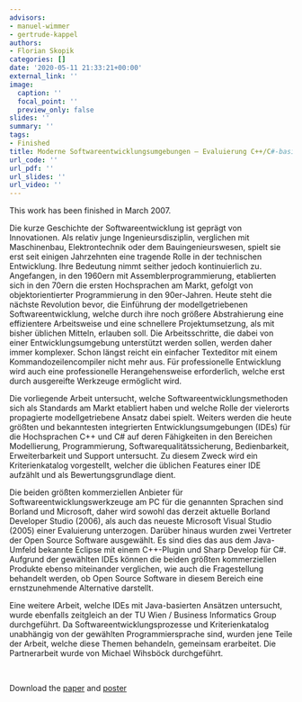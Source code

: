 ```yaml
---
advisors:
- manuel-wimmer
- gertrude-kappel
authors:
- Florian Skopik
categories: []
date: '2020-05-11 21:33:21+00:00'
external_link: ''
image:
  caption: ''
  focal_point: ''
  preview_only: false
slides: ''
summary: ''
tags:
- Finished
title: Moderne Softwareentwicklungsumgebungen – Evaluierung C++/C#-basierter Ansätze
url_code: ''
url_pdf: ''
url_slides: ''
url_video: ''
---
```


This work has been finished in March 2007.

Die kurze Geschichte der Softwareentwicklung ist geprägt von Innovationen. Als relativ junge Ingenieursdisziplin, verglichen mit Maschinenbau, Elektrontechnik oder dem Bauingenieurswesen, spielt sie erst seit einigen Jahrzehnten eine tragende Rolle in der technischen Entwicklung. Ihre Bedeutung nimmt seither jedoch kontinuierlich zu. Angefangen, in den 1960ern mit Assemblerprogrammierung, etablierten sich in den 70ern die ersten Hochsprachen am Markt, gefolgt von objektorientierter Programmierung in den 90er-Jahren. Heute steht die nächste Revolution bevor, die Einführung der modellgetriebenen Softwareentwicklung, welche durch ihre noch größere Abstrahierung eine effizientere Arbeitsweise und eine schnellere Projektumsetzung, als mit bisher üblichen Mitteln, erlauben soll. Die Arbeitsschritte, die dabei von einer Entwicklungsumgebung unterstützt werden sollen, werden daher immer komplexer. Schon längst reicht ein einfacher Texteditor mit einem Kommandozeilencompiler nicht mehr aus. Für professionelle Entwicklung wird auch eine professionelle Herangehensweise erforderlich, welche erst durch ausgereifte Werkzeuge ermöglicht wird.

Die vorliegende Arbeit untersucht, welche Softwareentwicklungsmethoden sich als Standards am Markt etabliert haben und welche Rolle der vielerorts propagierte modellgetriebene Ansatz dabei spielt. Weiters werden die heute größten und bekanntesten integrierten Entwicklungsumgebungen (IDEs) für die Hochsprachen C++ und C\# auf deren Fähigkeiten in den Bereichen Modellierung, Programmierung, Softwarequalitätssicherung, Bedienbarkeit, Erweiterbarkeit und Support untersucht. Zu diesem Zweck wird ein Kriterienkatalog vorgestellt, welcher die üblichen Features einer IDE aufzählt und als Bewertungsgrundlage dient.

Die beiden größten kommerziellen Anbieter für Softwareentwicklungswerkzeuge am PC für die genannten Sprachen sind Borland und Microsoft, daher wird sowohl das derzeit aktuelle Borland Developer Studio (2006), als auch das neueste Microsoft Visual Studio (2005) einer Evaluierung unterzogen. Darüber hinaus wurden zwei Vertreter der Open Source Software ausgewählt. Es sind dies das aus dem Java-Umfeld bekannte Eclipse mit einem C++-Plugin und Sharp Develop für C\#. Aufgrund der gewählten IDEs können die beiden größten kommerziellen Produkte ebenso miteinander verglichen, wie auch die Fragestellung behandelt werden, ob Open Source Software in diesem Bereich eine ernstzunehmende Alternative darstellt.

Eine weitere Arbeit, welche IDEs mit Java-basierten Ansätzen untersucht, wurde ebenfalls zeitgleich an der TU Wien / Business Informatics Group durchgeführt. Da Softwareentwicklungsprozesse und Kriterienkatalog unabhängig von der gewählten Programmiersprache sind, wurden jene Teile der Arbeit, welche diese Themen behandeln, gemeinsam erarbeitet. Die Partnerarbeit wurde von Michael Wihsböck durchgeführt.

&nbsp;

 Download the [paper](https://www.big.tuwien.ac.at/app/uploads/2016/10/Skopik_paper.pdf) and [poster](https://www.big.tuwien.ac.at/app/uploads/2016/10/Skopik_poster.pdf)
